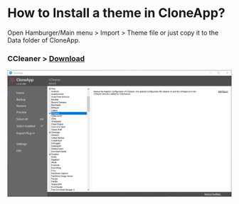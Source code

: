 # How to Install a theme in CloneApp?

Open Hamburger/Main menu > Import > Theme file or just copy it to the Data folder of CloneApp. 


### CCleaner > [Download](https://github.com/mirinsoft/CloneApp/blob/master/themes/ccleanerui.zip)
![alt text](https://github.com/mirinsoft/CloneApp/blob/master/themes/ccleanerui.png)


